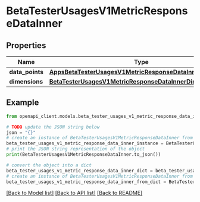# BetaTesterUsagesV1MetricResponseDataInner


## Properties

Name | Type | Description | Notes
------------ | ------------- | ------------- | -------------
**data_points** | [**AppsBetaTesterUsagesV1MetricResponseDataInnerDataPoints**](AppsBetaTesterUsagesV1MetricResponseDataInnerDataPoints.md) |  | [optional] 
**dimensions** | [**BetaTesterUsagesV1MetricResponseDataInnerDimensions**](BetaTesterUsagesV1MetricResponseDataInnerDimensions.md) |  | [optional] 

## Example

```python
from openapi_client.models.beta_tester_usages_v1_metric_response_data_inner import BetaTesterUsagesV1MetricResponseDataInner

# TODO update the JSON string below
json = "{}"
# create an instance of BetaTesterUsagesV1MetricResponseDataInner from a JSON string
beta_tester_usages_v1_metric_response_data_inner_instance = BetaTesterUsagesV1MetricResponseDataInner.from_json(json)
# print the JSON string representation of the object
print(BetaTesterUsagesV1MetricResponseDataInner.to_json())

# convert the object into a dict
beta_tester_usages_v1_metric_response_data_inner_dict = beta_tester_usages_v1_metric_response_data_inner_instance.to_dict()
# create an instance of BetaTesterUsagesV1MetricResponseDataInner from a dict
beta_tester_usages_v1_metric_response_data_inner_from_dict = BetaTesterUsagesV1MetricResponseDataInner.from_dict(beta_tester_usages_v1_metric_response_data_inner_dict)
```
[[Back to Model list]](../README.md#documentation-for-models) [[Back to API list]](../README.md#documentation-for-api-endpoints) [[Back to README]](../README.md)


